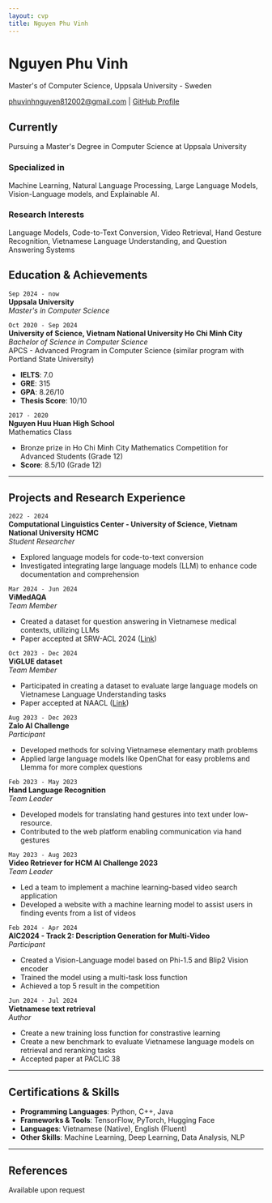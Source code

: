 ```yaml
---
layout: cvp
title: Nguyen Phu Vinh
---
```

# Nguyen Phu Vinh
Master's of Computer Science, Uppsala University - Sweden

<div id="webaddress">
<a href="mailto:phuvinhnguyen812002@gmail.com">phuvinhnguyen812002@gmail.com</a>
| <a href="https://github.com/phuvinhnguyen">GitHub Profile</a>
</div>

## Currently
Pursuing a Master's Degree in Computer Science at Uppsala University

### Specialized in
Machine Learning, Natural Language Processing, Large Language Models, Vision-Language models, and Explainable AI.

### Research Interests
Language Models, Code-to-Text Conversion, Video Retrieval, Hand Gesture Recognition, Vietnamese Language Understanding, and Question Answering Systems

## Education & Achievements

`Sep 2024 - now`  
**Uppsala University**  
_Master's in Computer Science_  


`Oct 2020 - Sep 2024`  
**University of Science, Vietnam National University Ho Chi Minh City**  
_Bachelor of Science in Computer Science_  
APCS - Advanced Program in Computer Science (similar program with Portland State University)  
- **IELTS**: 7.0  
- **GRE**: 315  
- **GPA**: 8.26/10
- **Thesis Score**: 10/10

`2017 - 2020`  
**Nguyen Huu Huan High School**  
Mathematics Class  
- Bronze prize in Ho Chi Minh City Mathematics Competition for Advanced Students (Grade 12)  
- **Score**: 8.5/10 (Grade 12)

---

## Projects and Research Experience

`2022 - 2024`  
**Computational Linguistics Center - University of Science, Vietnam National University HCMC**  
_Student Researcher_  
- Explored language models for code-to-text conversion
- Investigated integrating large language models (LLM) to enhance code documentation and comprehension  

`Mar 2024 - Jun 2024`  
**ViMedAQA**  
_Team Member_
- Created a dataset for question answering in Vietnamese medical contexts, utilizing LLMs  
- Paper accepted at SRW-ACL 2024 ([Link](https://aclanthology.org/2024.acl-srw.31/))

`Oct 2023 - Dec 2024`  
**ViGLUE dataset**  
_Team Member_  
- Participated in creating a dataset to evaluate large language models on Vietnamese Language Understanding tasks  
- Paper accepted at NAACL ([Link](https://aclanthology.org/2024.findings-naacl.261/))

`Aug 2023 - Dec 2023`  
**Zalo AI Challenge**  
_Participant_  
- Developed methods for solving Vietnamese elementary math problems  
- Applied large language models like OpenChat for easy problems and Llemma for more complex questions

`Feb 2023 - May 2023`  
**Hand Language Recognition**  
_Team Leader_  
- Developed models for translating hand gestures into text under low-resource.
- Contributed to the web platform enabling communication via hand gestures

`May 2023 - Aug 2023`  
**Video Retriever for HCM AI Challenge 2023**  
_Team Leader_
- Led a team to implement a machine learning-based video search application  
- Developed a website with a machine learning model to assist users in finding events from a list of videos

`Feb 2024 - Apr 2024`  
**AIC2024 - Track 2: Description Generation for Multi-Video**  
_Participant_
- Created a Vision-Language model based on Phi-1.5 and Blip2 Vision encoder  
- Trained the model using a multi-task loss function  
- Achieved a top 5 result in the competition

`Jun 2024 - Jul 2024`  
**Vietnamese text retrieval**  
_Author_
- Create a new training loss function for constrastive learning
- Create a new benchmark to evaluate Vietnamese language models on retrieval and reranking tasks
- Accepted paper at PACLIC 38

---

## Certifications & Skills

- **Programming Languages**: Python, C++, Java
- **Frameworks & Tools**: TensorFlow, PyTorch, Hugging Face
- **Languages**: Vietnamese (Native), English (Fluent)  
- **Other Skills**: Machine Learning, Deep Learning, Data Analysis, NLP

---

## References
Available upon request
